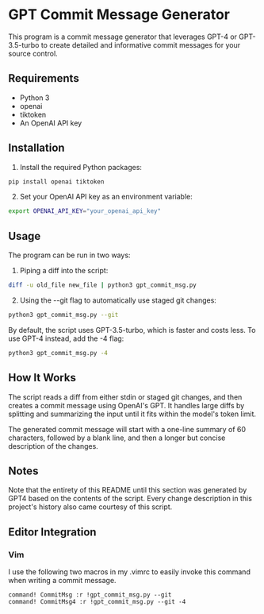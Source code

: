 # GPT Commit Message Generator

This program is a commit message generator that leverages GPT-4 or GPT-3.5-turbo
to create detailed and informative commit messages for your source control.

## Requirements
* Python 3
* openai
* tiktoken
* An OpenAI API key

## Installation
1. Install the required Python packages:
```sh
pip install openai tiktoken
```
2. Set your OpenAI API key as an environment variable:
```sh
export OPENAI_API_KEY="your_openai_api_key"
```

## Usage
The program can be run in two ways:

1. Piping a diff into the script:
```sh
diff -u old_file new_file | python3 gpt_commit_msg.py
```
2. Using the --git flag to automatically use staged git changes:
```sh
python3 gpt_commit_msg.py --git
```
By default, the script uses GPT-3.5-turbo, which is faster and costs less. To use GPT-4 instead, add the -4 flag:
```sh
python3 gpt_commit_msg.py -4
```

## How It Works
The script reads a diff from either stdin or staged git changes, and then
creates a commit message using OpenAI's GPT. It handles large diffs by splitting
and summarizing the input until it fits within the model's token limit.

The generated commit message will start with a one-line summary of 60
characters, followed by a blank line, and then a longer but concise description
of the changes.

## Notes

Note that the entirety of this README until this section was generated by GPT4
based on the contents of the script. Every change description in this project's
history also came courtesy of this script.

## Editor Integration
### Vim

I use the following two macros in my .vimrc to easily invoke this command when
writing a commit message.
```
command! CommitMsg :r !gpt_commit_msg.py --git
command! CommitMsg4 :r !gpt_commit_msg.py --git -4
```
